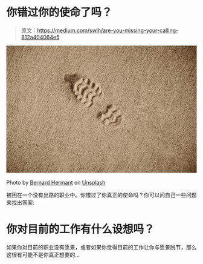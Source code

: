 # 你错过你的使命了吗？

> 原文：<https://medium.com/swlh/are-you-missing-your-calling-812a404064e5>

![](img/c08188f01da946ac91a410879dffd183.png)

Photo by [Bernard Hermant](https://unsplash.com/@bernardhermant?utm_source=unsplash&utm_medium=referral&utm_content=creditCopyText) on [Unsplash](https://unsplash.com/search/photos/mission?utm_source=unsplash&utm_medium=referral&utm_content=creditCopyText)

被困在一个没有出路的职业中。你错过了你真正的使命吗？你可以问自己一些问题来找出答案:

# 你对目前的工作有什么设想吗？

如果你对目前的职业没有愿景，或者如果你觉得目前的工作让你与愿景脱节，那么这很有可能不是你真正想要的…